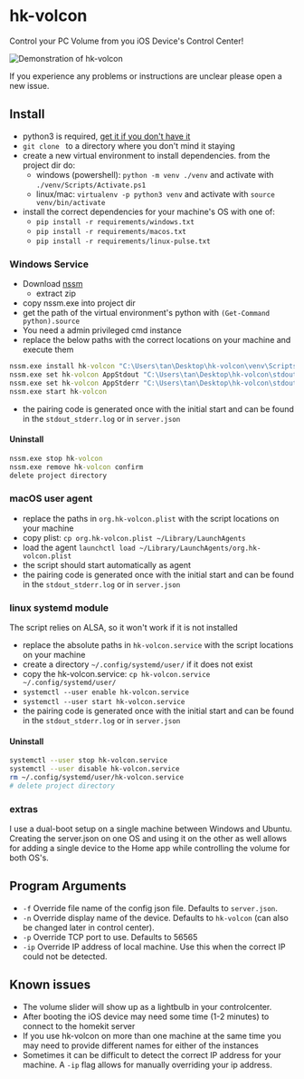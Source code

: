 # hk-volcon

Control your PC Volume from you iOS Device's Control Center!

![Demonstration of hk-volcon](demo.gif)

If you experience any problems or instructions are unclear please open a new issue.

## Install
- python3 is required, [get it if you don't have it](https://www.python.org/downloads/)
- `git clone ` to a directory where you don't mind it staying
- create a new virtual environment to install dependencies. from the project dir do:
  - windows (powershell): `python -m venv ./venv` and activate with `./venv/Scripts/Activate.ps1`
  - linux/mac: `virtualenv -p python3 venv` and activate with `source venv/bin/activate`
- install the correct dependencies for your machine's OS with one of:
  - `pip install -r requirements/windows.txt`
  - `pip install -r requirements/macos.txt`
  - `pip install -r requirements/linux-pulse.txt`

### Windows Service
- Download [nssm](https://nssm.cc/download) 
    - extract zip
- copy nssm.exe into project dir
- get the path of the virtual environment's python with `(Get-Command python).source`
- You need a admin privileged cmd instance
- replace the below paths with the correct locations on your machine and execute them 
```cmd
nssm.exe install hk-volcon "C:\Users\tan\Desktop\hk-volcon\venv\Scripts\python.exe" "C:\Users\tan\Desktop\hk-volcon\main.py"
nssm.exe set hk-volcon AppStdout "C:\Users\tan\Desktop\hk-volcon\stdout_stderr.log"
nssm.exe set hk-volcon AppStderr "C:\Users\tan\Desktop\hk-volcon\stdout_stderr.log"
nssm.exe start hk-volcon
```
- the pairing code is generated once with the initial start and can be found in the `stdout_stderr.log` or in `server.json`

#### Uninstall
```cmd
nssm.exe stop hk-volcon
nssm.exe remove hk-volcon confirm
delete project directory
```

### macOS user agent
- replace the paths in `org.hk-volcon.plist` with the script locations on your machine
- copy plist: `cp org.hk-volcon.plist ~/Library/LaunchAgents`
- load the agent `launchctl load ~/Library/LaunchAgents/org.hk-volcon.plist`
- the script should start automatically as agent
- the pairing code is generated once with the initial start and can be found in the `stdout_stderr.log` or in `server.json`

### linux systemd module
The script relies on ALSA, so it won't work if it is not installed
- replace the absolute paths in `hk-volcon.service` with the script locations on your machine
- create a directory `~/.config/systemd/user/` if it does not exist
- copy the hk-volcon.service: `cp hk-volcon.service ~/.config/systemd/user/`
- `systemctl --user enable hk-volcon.service`
- `systemctl --user start hk-volcon.service`
- the pairing code is generated once with the initial start and can be found in the `stdout_stderr.log` or in `server.json`

#### Uninstall
```bash
systemctl --user stop hk-volcon.service
systemctl --user disable hk-volcon.service
rm ~/.config/systemd/user/hk-volcon.service
# delete project directory
```

### extras
I use a dual-boot setup on a single machine between Windows and Ubuntu. Creating the server.json on one OS and using it on the other as well allows for adding a single device to the Home app while controlling the volume for both OS's.

## Program Arguments
- `-f` Override file name of the config json file. Defaults to `server.json`.
- `-n` Override display name of the device. Defaults to `hk-volcon` (can also be changed later in control center).
- `-p` Override TCP port to use. Defaults to 56565
- `-ip` Override IP address of local machine. Use this when the correct IP could not be detected.

## Known issues
- The volume slider will show up as a lightbulb in your controlcenter.
- After booting the iOS device may need some time (1-2 minutes) to connect to the homekit server
- If you use hk-volcon on more than one machine at the same time you may need to provide different names for either of the instances
- Sometimes it can be difficult to detect the correct IP address for your machine. A `-ip` flag allows for manually overriding your ip address.